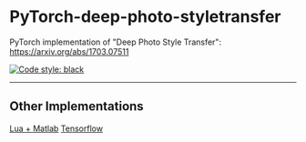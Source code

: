 # PyTorch-deep-photo-styletransfer
PyTorch implementation of "Deep Photo Style Transfer": https://arxiv.org/abs/1703.07511

[![Code style: black](https://img.shields.io/badge/code%20style-black-000000.svg)](https://github.com/ambv/black)

- - -

## Other Implementations

[Lua + Matlab](https://github.com/luanfujun/deep-photo-styletransfer)
[Tensorflow](https://github.com/LouieYang/deep-photo-styletransfer-tf)
